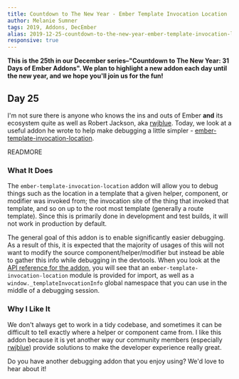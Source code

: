 ```yaml
---
title: Countdown to The New Year - Ember Template Invocation Location
author: Melanie Sumner
tags: 2019, Addons, DecEmber
alias: 2019-12-25-countdown-to-the-new-year-ember-template-invocation-location
responsive: true
---
```


**This is the 25th in our December series–"Countdown to The New Year: 31 Days of Ember Addons". We plan to highlight a new addon each day until the new year, and we hope you'll join us for the fun!**

## Day 25

I'm not sure there is anyone who knows the ins and outs of Ember **and** its ecosystem quite as well as Robert Jackson, aka [rwjblue](https://emberobserver.com/maintainers/rwjblue). Today, we look at a useful addon he wrote to help make debugging a little simpler - [ember-template-invocation-location](https://emberobserver.com/addons/ember-template-invocation-location).

READMORE

### What It Does

The `ember-template-invocation-location` addon will allow you to debug things such as the location in a template that a given helper, component, or modifier was invoked from; the invocation site of the thing that invoked that template, and so on up to the root most template (generally a route template). Since this is primarily done in development and test builds, it will not work in production by default.

The general goal of this addon is to enable significantly easier debugging. As a result of this, it is expected that the majority of usages of this will not want to modify the source component/helper/modifier but instead be able to gather this info while debugging in the devtools. When you look at the [API reference for the addon](https://github.com/rwjblue/ember-template-invocation-location#api), you will see that an `ember-template-invocation-location` module is provided for import, as well as a `window._templateInvocationInfo` global namespace that you can use in the middle of a debugging session.

### Why I Like It

We don't always get to work in a tidy codebase, and sometimes it can be difficult to tell exactly where a helper or component came from. I like this addon because it is yet another way our community members (especially [rwjblue](https://github.com/rwjblue)) provide solutions to make the developer experience really great.

Do you have another debugging addon that you enjoy using? We'd love to hear about it!
